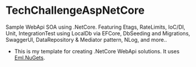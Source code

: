 # TechChallengeAspNetCore
Sample WebApi SOA using .NetCore. Featuring Etags, RateLimits, IoC/DI, Unit, IntegrationTest using LocalDb via EFCore, DbSeeding and Migrations, SwaggerUI, DataRepository & Mediator pattern, NLog, and more..

* This is my template for creating .NetCore WebApi solutions. It uses [Eml.NuGets](https://www.nuget.org/packages?q=EddLonzanida).

